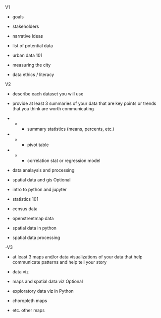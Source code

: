 V1
- goals
- stakeholders
- narrative ideas
- list of potential data

- urban data 101
- measuring the city
- data ethics / literacy

V2
- describe each dataset you will use
- provide at least 3 summaries of your data that are key points or trends that you think are worth communicating
- - - summary statistics (means, percents, etc.)
- - - pivot table
- - - correlation stat or regression model


- data analaysis and processing
- spatial data and gis
Optional
- intro to python and jupyter
- statistics 101
- census data
- openstreetmap data
- spatial data in python
- spatial data processing


-V3
- at least 3 maps and/or data visualizations of your data that help communicate patterns and help tell your story

- data viz
- maps and spatial data viz
Optional
- exploratory data viz in Python
- choropleth maps
- etc. other maps
